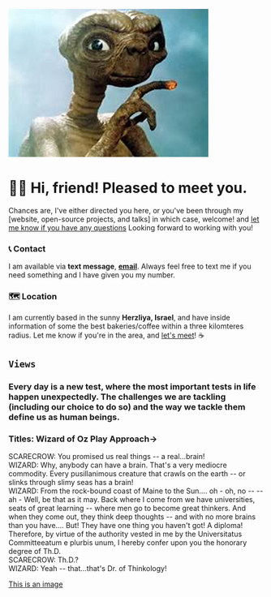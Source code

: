 

<!--
**bdi2357/bdi2357** is a ✨ _special_ ✨ repository because its `README.md` (this file) appears on your GitHub profile.

Here are some ideas to get you started:

- 🔭 I’m currently working on ...
- 🌱 I’m currently learning ...
- 👯 I’m looking to collaborate on ...
- 🤔 I’m looking for help with ...
- 💬 Ask me about ...
- 📫 How to reach me: ...
- 😄 Pronouns: ...
- ⚡ Fun fact: ...
-->
![This is an image](https://github.com/bdi2357/bdi2357/blob/main/ET1.png)

# 🕺🏼 Hi, friend! Pleased to meet you.
Chances are, I've either directed you here, or you've been through my [website, open-source projects, and talks] in which case, welcome!  and [let me know if you have any questions](mailto:itaybd@gmail.com) Looking forward to working with you!
### 📞 Contact
I am available via **text message**, [**email**](mailto:itaybd@gmail.com).
Always feel free to text me if you need something and I have given you my number.
### 🗺 Location

I am currently based in the sunny  **Herzliya, Israel**,  and have inside information of some the best bakeries/coffee within a three kilomteres radius. Let me know if you're in the area, and [let's meet](https://calendly.com/itaybd)!  ☕

## `Views`
### Every day is a new test, where the most important tests in life happen unexpectedly. The challenges we are tackling (including our choice to do so) and the way we tackle them define us as human beings.
### Titles: Wizard of Oz Play Approach->
SCARECROW: 
	You promised us real things -- a real...brain!<br />
WIZARD:
	Why, anybody can have a brain.  That's a
	very mediocre commodity.  Every pusillanimous
	creature that crawls on the earth -- or
	slinks through slimy seas has a brain!<br />
WIZARD:
	From the rock-bound coast of Maine to the
	Sun.... oh - oh, no -- -- ah - Well, be
	that as it may. Back where I come from we
	have universities, seats of great learning
	-- where men go to become great thinkers.
	And when they come out, they think deep
	thoughts -- and with no more brains than
	you have.... But!  They have one thing you
	haven't got!  A diploma!<br />
  Therefore, by virtue of the authority vested in me by the Universitatus Committeeatum e plurbis unum, I hereby confer upon you the honorary degree of Th.D.<br />
SCARECROW:
	Th.D.?<br />
WIZARD:
	Yeah -- that...that's Dr. of Thinkology!<br />


[This is an image](https://github.com/bdi2357/bdi2357/blob/main/itay_2.png)
